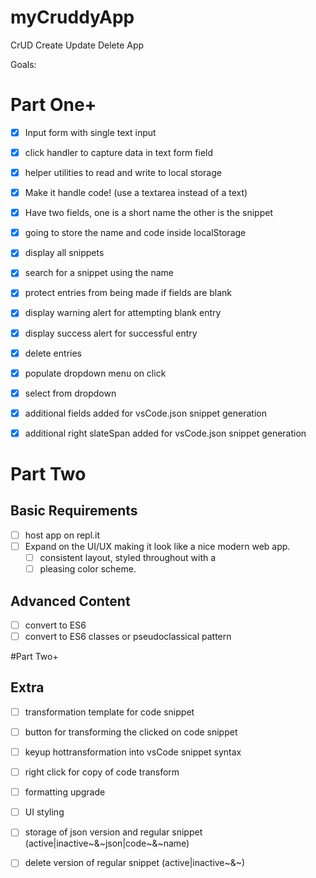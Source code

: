 # myCruddyApp
CrUD Create Update Delete App


Goals:

# Part One+
- [x] Input form with single text input
- [x] click handler to capture data in text form field
- [x] helper utilities to read and write to local storage
- [x] Make it handle code! (use a textarea instead of a text)
- [x] Have two fields, one is a short name the other is the snippet
- [x] going to store the name and code inside localStorage
- [x] display all snippets
- [x] search for a snippet using the name
- [x] protect entries from being made if fields are blank
- [x] display warning alert for attempting blank entry
- [x] display success alert for successful entry
- [x] delete entries
- [x] populate dropdown menu on click
- [x] select from dropdown
- [x] additional fields added for vsCode.json snippet generation
- [x] additional right slateSpan added for vsCode.json snippet generation


# Part Two
## Basic Requirements
- [ ] host app on repl.it
- [ ] Expand on the UI/UX making it look like a nice modern web app. 
    - [ ] consistent layout, styled throughout with a 
    - [ ] pleasing color scheme.

## Advanced Content
- [ ] convert to ES6
- [ ] convert to ES6 classes or pseudoclassical pattern

#Part Two+
## Extra
- [ ] transformation template for code snippet
- [ ] button for transforming the clicked on code snippet
- [ ] keyup hottransformation into vsCode snippet syntax

- [ ] right click for copy of code transform
- [ ] formatting upgrade
- [ ] UI styling
- [ ] storage of json version and regular snippet (active|inactive~&~json|code~&~name)
- [ ] delete version of regular snippet (active|inactive~&~)